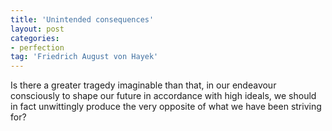 ```yaml
---
title: 'Unintended consequences'
layout: post
categories:
- perfection
tag: 'Friedrich August von Hayek'
---
```


Is there a greater tragedy imaginable than that, in our endeavour consciously to shape our future in accordance with high ideals, we should in fact unwittingly produce the very opposite of what we have been striving for?